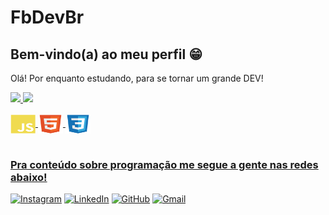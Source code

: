 # FbDevBr

## Bem-vindo(a) ao meu perfil 😁
Olá! Por enquanto estudando, para se tornar um grande DEV!

 <div>
   <a href="https://github.com/fbdev-br">
   <img height="180em" src="https://github-readme-stats.vercel.app/api?username=fbdev-br&show_icons=true&theme=tokyonight&include_all_commits=true&count_private=true"/>
   <img height="180em" src="https://github-readme-stats.vercel.app/api/top-langs/?username=fbdev-br&layout=compact&langs_count=6&theme=tokyonight"/>
</div>
    
<div style="display: inline_block"><br>
  <img align="center" alt="Js" height="30" width="40" src="https://raw.githubusercontent.com/devicons/devicon/master/icons/javascript/javascript-plain.svg">
  <img align="center" alt="HTML" height="30" width="40" src="https://raw.githubusercontent.com/devicons/devicon/master/icons/html5/html5-original.svg">
  <img align="center" alt="CSS" height="30" width="40" src="https://raw.githubusercontent.com/devicons/devicon/master/icons/css3/css3-original.svg">
</div>
 
<br>
 
### Pra conteúdo sobre programação me segue a gente nas redes abaixo!
[![Instagram](https://img.shields.io/badge/-Instagram-%23E4405F?style=for-the-badge&logo=instagram&logoColor=white)](https://www.instagram.com/fbdevbr/)
[![LinkedIn](https://img.shields.io/badge/LinkedIn-0077B5?style=for-the-badge&logo=linkedin&logoColor=white)](https://www.linkedin.com/in/fabiano-cruz-314556269/)
[![GitHub](https://img.shields.io/badge/GitHub-100000?style=for-the-badge&logo=github&logoColor=white)](https://github.com/fbdev-br)
[![Gmail](https://img.shields.io/badge/Gmail-333333?style=for-the-badge&logo=gmail&logoColor=red)](mailto:fbdevbr@gmail.com)
